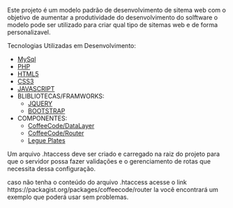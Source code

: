 <p>
    Este projeto é um modelo padrão de desenvolvimento de sitema web com o objetivo de aumentar a 
    produtividade do desenvolvimento do solftware o modelo pode ser utilizado para criar qual tipo 
    de sitemas web e de forma personalizavel. 
</p>
<span">Tecnologias Utilizadas em Desenvolvimento:</span>
<ul> 
    <li ><a targer="_blank" href="https://www.mysql.com">MySql</a></li>
    <li><a targer="_blank" href="https://php.net">PHP</a></li>
    <li><a targer="_blank" href="https://www.w3schools.com/html">HTML5</a></li>
    <li><a targer="_blank" href="https://www.w3schools.com/css">CSS3</a></li>
    <li><a targer="_blank" href="https://www.w3schools.com/js/DEFAULT.asp">JAVASCRIPT</a></li>
    <li>
        <span>BLIBLIOTECAS/FRAMWORKS:</span>
        <ul>
          <li><a targer="_blank" href="https://jquery.com">JQUERY</a></li>
          <li><a targer="_blank" href="https://getbootstrap.com">BOOTSTRAP</a></li>
        </ul>
    </li>
    <li>
        <span>COMPONENTES:</span>
        <ul>
            <li><a href="https://packagist.org/packages/coffeecode/datalayer" targer="_blank">CoffeeCode/DataLayer</a></li>
            <li><a href="https://packagist.org/packages/coffeecode/router" targer="_blank">CoffeeCode/Router</a></li>
            <li><a href="https://platesphp.com" targer="_blank">Legue Plates</a></li>
        </ul>
    </li>
</ul>
<p>
    Um arquivo .htaccess deve ser criado e carregado na raiz do projeto para que o servidor possa fazer 
    validações e o gerenciamento de rotas que necessita dessa configuração.    </p>
<span>caso não tenha o conteúdo do arquivo .htaccess acesse o link https://packagist.org/packages/coffeecode/router
    la você encontrará um exemplo que poderá usar sem problemas.</span>

